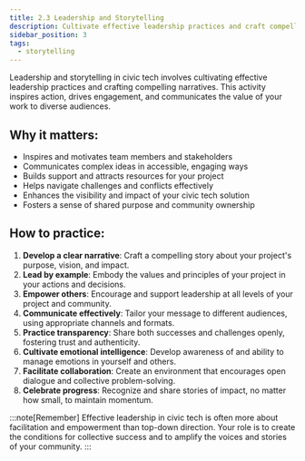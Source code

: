 ```yaml
---
title: 2.3 Leadership and Storytelling
description: Cultivate effective leadership practices and craft compelling narratives that inspire action, drive engagement, and communicate the value of your work.
sidebar_position: 3
tags: 
  - storytelling
---
```


Leadership and storytelling in civic tech involves cultivating effective leadership practices and crafting compelling narratives. This activity inspires action, drives engagement, and communicates the value of your work to diverse audiences.

## Why it matters:

- Inspires and motivates team members and stakeholders
- Communicates complex ideas in accessible, engaging ways
- Builds support and attracts resources for your project
- Helps navigate challenges and conflicts effectively
- Enhances the visibility and impact of your civic tech solution
- Fosters a sense of shared purpose and community ownership

## How to practice:

1. **Develop a clear narrative**:  Craft a compelling story about your project's purpose, vision, and impact.
2. **Lead by example**:  Embody the values and principles of your project in your actions and decisions.
3. **Empower others**:  Encourage and support leadership at all levels of your project and community.
4. **Communicate effectively**:  Tailor your message to different audiences, using appropriate channels and formats.
5. **Practice transparency**:  Share both successes and challenges openly, fostering trust and authenticity.
6. **Cultivate emotional intelligence**:  Develop awareness of and ability to manage emotions in yourself and others.
7. **Facilitate collaboration**:  Create an environment that encourages open dialogue and collective problem-solving.
8. **Celebrate progress**:  Recognize and share stories of impact, no matter how small, to maintain momentum.

:::note[Remember]
Effective leadership in civic tech is often more about facilitation and empowerment than top-down direction. Your role is to create the conditions for collective success and to amplify the voices and stories of your community.
:::